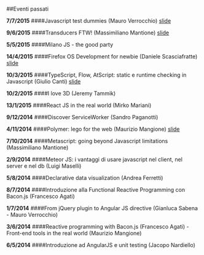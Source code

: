 ##Eventi passati

**7/7/2015**
####Javascript test dummies (Mauro Verrocchio) [slide](http://go.shr.lc/1LTVfk4)

**9/6/2015**
####Transducers FTW! (Massimiliano Mantione) [slide](http://massimiliano-mantione.github.io/talks/MilanoJs2015Transducers/GHP/index.html#/)

**5/5/2015**
####Milano JS - the good party

**14/4/2015**
####Firefox OS Development for newbie (Daniele Scasciafratte) [slide](http://mte90.github.io/Talk-FFOS-Newbie)

**10/3/2015**
####TypeScript, Flow, AtScript: static e runtime checking in Javascript (Giulio Canti) [slide](http://gcanti.github.io/slides/milanojs-10-03-2015/#/)

**10/2/2015**
####I love 3D (Jeremy Tammik)

**13/1/2015**
####React JS in the real world (Mirko Mariani)

**9/12/2014**
####Discover ServiceWorker (Sandro Paganotti)

**4/11/2014**
####Polymer: lego for the web (Maurizio Mangione) [slide](https://dl.dropboxusercontent.com/u/8168182/presentations/mijs-6-polymer/index.html)

**7/10/2014**
####Metascript: going beyond Javascript limitations (Massimiliano Mantione)

**2/9/2014**
####Meteor JS: i vantaggi di usare javascript nel client, nel server e nel db (Luigi Maselli)

**5/8/2014**
####Declarative data visualization (Andrea Ferretti)

**8/7/2014**
####Introduzione alla Functional Reactive Programming con Bacon.js (Francesco Agati)

**1/7/2014**
####From jQuery plugin to Angular JS directive (Gianluca Sabena - Mauro Verrocchio)

**3/6/2014**
####Reactive programming with Bacon.js (Francesco Agati) - Front-end tools in the real world (Maurizio Mangione)

**6/5/2014**
####Introduzione ad AngularJS e unit testing (Jacopo Nardiello)
